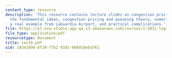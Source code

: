 ```yaml
---
content_type: resource
description: 'This resource contains lecture slides on congestion pricing in transportation:
  the fundamental ideas, congestion pricing and queueing theory, numerical examples,
  a real example from LaGuardia Airport, and practical complications.'
file: https://ol-ocw-studio-app-qa.s3.amazonaws.com/courses/1-203j-logistical-and-transportation-planning-methods-fall-2006/18342098bf20f7b29102666916eba761_lec10.pdf
file_type: application/pdf
resourcetype: Document
title: lec10.pdf
uid: 18342098-bf20-f7b2-9102-666916eba761
---
```

